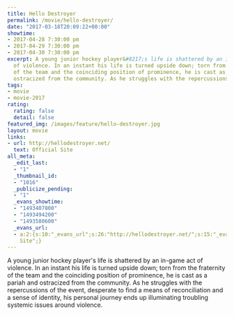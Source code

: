 ```yaml
---
title: Hello Destroyer
permalink: /movie/hello-destroyer/
date: "2017-03-18T20:09:22+00:00"
showtime:
- 2017-04-28 7:30:00 pm
- 2017-04-29 7:30:00 pm
- 2017-04-30 7:30:00 pm
excerpt: A young junior hockey player&#8217;s life is shattered by an in-game act
  of violence. In an instant his life is turned upside down; torn from the fraternity
  of the team and the coinciding position of prominence, he is cast as a pariah and
  ostracized from the community. As he struggles with the repercussions of the [&hellip;]
tags:
- movie
- movie-2017
rating:
  rating: false
  detail: false
featured_img: /images/feature/hello-destroyer.jpg
layout: movie
links:
- url: http://hellodestroyer.net/
  text: Official Site
all_meta:
  _edit_last:
  - "1"
  _thumbnail_id:
  - "1016"
  _publicize_pending:
  - "1"
  _evans_showtime:
  - "1493407800"
  - "1493494200"
  - "1493580600"
  _evans_url:
  - a:2:{s:10:"_evans_url";s:26:"http://hellodestroyer.net/";s:15:"_evans_url_name";s:13:"Official
    Site";}
---
```


<div class="overview" dir="auto">A young junior hockey player's life is shattered by an in-game act of violence. In an instant his life is turned upside down; torn from the fraternity of the team and the coinciding position of prominence, he is cast as a pariah and ostracized from the community. As he struggles with the repercussions of the event, desperate to find a means of reconciliation and a sense of identity, his personal journey ends up illuminating troubling systemic issues around violence. </div>